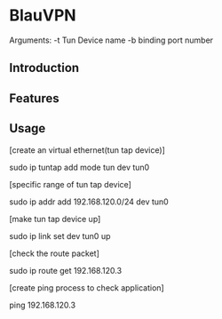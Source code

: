 # BlauVPN

Arguments:
				-t Tun Device name
				-b binding port number
## Introduction

## Features

## Usage

[create an virtual ethernet(tun tap device)]

sudo ip tuntap add mode tun dev tun0 

[specific range of tun tap device]

sudo ip addr add 192.168.120.0/24 dev tun0

[make tun tap device up]

sudo ip link set dev tun0 up

[check the route packet]

sudo ip route get 192.168.120.3 

[create ping process to check application]

ping 192.168.120.3 
